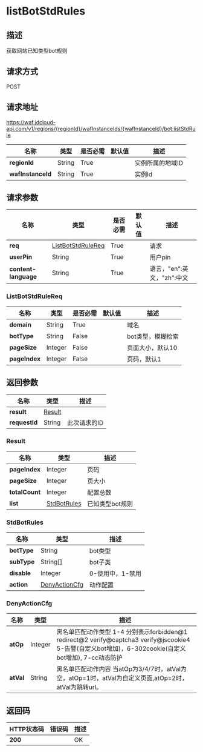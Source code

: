 # listBotStdRules


## 描述
获取网站已知类型bot规则

## 请求方式
POST

## 请求地址
https://waf.jdcloud-api.com/v1/regions/{regionId}/wafInstanceIds/{wafInstanceId}/bot:listStdRule

|名称|类型|是否必需|默认值|描述|
|---|---|---|---|---|
|**regionId**|String|True| |实例所属的地域ID|
|**wafInstanceId**|String|True| |实例Id|

## 请求参数
|名称|类型|是否必需|默认值|描述|
|---|---|---|---|---|
|**req**|[ListBotStdRuleReq](listbotstdrules#listbotstdrulereq)|True| |请求|
|**userPin**|String|True| |用户pin|
|**content-language**|String|True| |语言，"en":英文，"zh":中文|

### <div id="listbotstdrulereq">ListBotStdRuleReq</div>
|名称|类型|是否必需|默认值|描述|
|---|---|---|---|---|
|**domain**|String|True| |域名|
|**botType**|String|False| |bot类型，模糊检索|
|**pageSize**|Integer|False| |页面大小，默认10|
|**pageIndex**|Integer|False| |页码，默认1|

## 返回参数
|名称|类型|描述|
|---|---|---|
|**result**|[Result](listbotstdrules#result)| |
|**requestId**|String|此次请求的ID|

### <div id="result">Result</div>
|名称|类型|描述|
|---|---|---|
|**pageIndex**|Integer|页码|
|**pageSize**|Integer|页大小|
|**totalCount**|Integer|配置总数|
|**list**|[StdBotRules](listbotstdrules#stdbotrules)|已知类型bot规则|
### <div id="stdbotrules">StdBotRules</div>
|名称|类型|描述|
|---|---|---|
|**botType**|String|bot类型|
|**subType**|String[]|bot子类|
|**disable**|Integer|0-使用中，1-禁用|
|**action**|[DenyActionCfg](listbotstdrules#denyactioncfg)|动作配置|
### <div id="denyactioncfg">DenyActionCfg</div>
|名称|类型|描述|
|---|---|---|
|**atOp**|Integer|黑名单匹配动作类型 1-4 分别表示forbidden@1 redirect@2 verify@captcha3 verify@jscookie4 5-告警(自定义bot增加)，6-302cookie(自定义bot增加), 7-cc动态防护|
|**atVal**|String|黑名单匹配动作内容 当atOp为3/4/7时，atVal为空，atOp=1时，atVal为自定义页面,atOp=2时，atVal为跳转url。|

## 返回码
|HTTP状态码|错误码|描述|
|---|---|---|
|**200**||OK|
